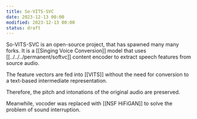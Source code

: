 ```yaml
---
title: So-VITS-SVC
date: 2023-12-13 00:00
modified: 2023-12-13 00:00
status: draft
---
```


So-VITS-SVC is an open-source project, that has spawned many many forks. It is a [[Singing Voice Conversion]] model that uses [[../../../permanent/softvc]] content encoder to extract speech features from source audio.

The feature vectors are fed into [[VITS]] without the need for conversion to a text-based intermediate representation.

Therefore, the pitch and intonations of the original audio are preserved.

Meanwhile, vocoder was replaced with [[NSF HiFiGAN]] to solve the problem of sound interruption.

